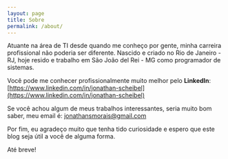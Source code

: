 ```yaml
---
layout: page
title: Sobre
permalink: /about/
---
```


Atuante na área de TI desde quando me conheço por gente, minha carreira profissional não poderia ser diferente.
Nascido e criado no Rio de Janeiro - RJ, hoje resido e trabalho em São João del Rei - MG como programador de sistemas.

Você pode me conhecer profissionalmente muito melhor pelo **LinkedIn**:
[https://www.linkedin.com/in/jonathan-scheibel](https://www.linkedin.com/in/jonathan-scheibel)

Se você achou algum de meus trabalhos interessantes, seria muito bom saber, meu email é: [jonathansmorais@gmail.com](mailto:jonathansmorais@gmail.com)

Por fim, eu agradeço muito que tenha tido curiosidade e espero que este blog seja útil a você de alguma forma.

Até breve!
